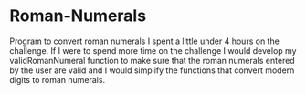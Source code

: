 # Roman-Numerals
Program to convert roman numerals
I spent a little under 4 hours on the challenge. If I were to spend more time on the challenge I would develop my validRomanNumeral 
function to make sure that the roman numerals entered by the user are valid and I would simplify the functions that convert modern digits
to roman numerals.
